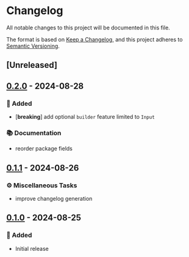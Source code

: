 # Changelog

All notable changes to this project will be documented in this file.

The format is based on [Keep a Changelog](https://keepachangelog.com/en/1.0.0/), and this project adheres to [Semantic Versioning](https://semver.org/spec/v2.0.0.html).

## [Unreleased]

## [0.2.0](https://github.com/ifiokjr/edgedb_codegen/compare/edgedb_codegen_macros@v0.1.2...edgedb_codegen_macros@v0.2.0) - 2024-08-28

### <!-- 0 -->🎉 Added
- [**breaking**] add optional `builder` feature limited to `Input`

### <!-- 3 -->📚 Documentation
- reorder package fields

## [0.1.1](https://github.com/ifiokjr/edgedb_codegen/compare/edgedb_codegen_macros@0.1.0...edgedb_codegen_macros@0.1.1) - 2024-08-26

### <!-- 7 -->⚙️ Miscellaneous Tasks
- improve changelog generation

## [0.1.0](https://github.com/ifiokjr/edgedb_codegen/releases/tag/edgedb_codegen_macros-v0.1.0) - 2024-08-25

### 🎉 Added

- Initial release
